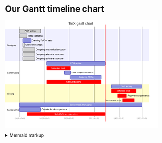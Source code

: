 # Our Gantt timeline chart

<!--

        WHAT IS MERMAID
This is something simmilar to Makrdown, offering some nice graphs and charts written in plain text

        HOW TO EDIT THIS FILE 
Below (in code block with mermaid) is mermaid-style Gantt chart (written in text).
Our GitHub action generates .png file and puts it above the code block - so you can edit the text, and the image will update after few minutes.
Below are some commets that indicate where action generates stuff - usually you should not touch such places - but in this case,
you are free to edit stuf in mermaid code block.

        HOW TO WRITE MERMAID GANTT
Here is the Gantt section of Mermaid documentation: https://mermaid-js.github.io/mermaid/diagrams-and-syntax-and-examples/gantt.html
Here is the live mermaid editor: https://mermaid-js.github.io/mermaid-live-editor/
Generally, stick to the format where you just write begin and end date
-->

<!-- generated by mermaid compile action - START -->
![~mermaid diagram 1~](/output/gantt-chart-md-1.png)
<details>
  <summary>Mermaid markup</summary>

```mermaid
gantt
    title TinX gantt chart
    dateFormat  YYYY-MM-DD
    
    section Designing
    PDR writing :done, 2020-10-01, 2020-10-27
    Ideas collecting :done, 2020-10-01, 2020-10-10
    Creating PoC of ideas : 2020-10-05, 2020-10-15
    Online workshops :done, 2020-10-05, 2020-10-07
    Designing mechanical structure :done, 2020-10-05, 2020-10-20
    Designing electrical structure :done, 2020-10-05, 2020-10-20
    Designing software structure :done, 2020-10-05, 2020-10-20
    
    section Constructing
    CDR writing : 2020-11-03, 2021-01-15
    Materials tests :crit, 2020-11-03, 2020-12-03
    Final budget estimation : 2020-11-25, 2020-12-03
    Soldering PCBs : 2020-12-03, 2021-01-10
    CanSat building :crit, 2020-11-03, 2021-01-10
    Collecting final CanSat's "release candidates" :crit 2021-03-05, 2021-04-15
    
    section Testing 
    FDR writing : 2021-01-22, 2021-03-01
    Software tests :crit, 2021-01-22, 2021-02-22
    Recovery system tests :crit, 2021-01-30, 2021-02-10
    Mechanical tests :crit, 2021-02-05, 2021-02-20
    Grand test of whole system : 2021-03-01, 2021-04-30
    
    section Social works
    Social media managing : 2020-10-01, 2021-03-01
    Creating list of cooperators : 2020-10-01, 2020-10-27
    Establishing cooperation :crit, 2020-10-10, 2021-01-15
    Collecting materials about final stage : 2021-03-05, 2021-06-15
    Publication of final project summaries : 2021-05-01, 2021-06-30
    
    
```

</details>
<!-- generated by mermaid compile action - END -->
